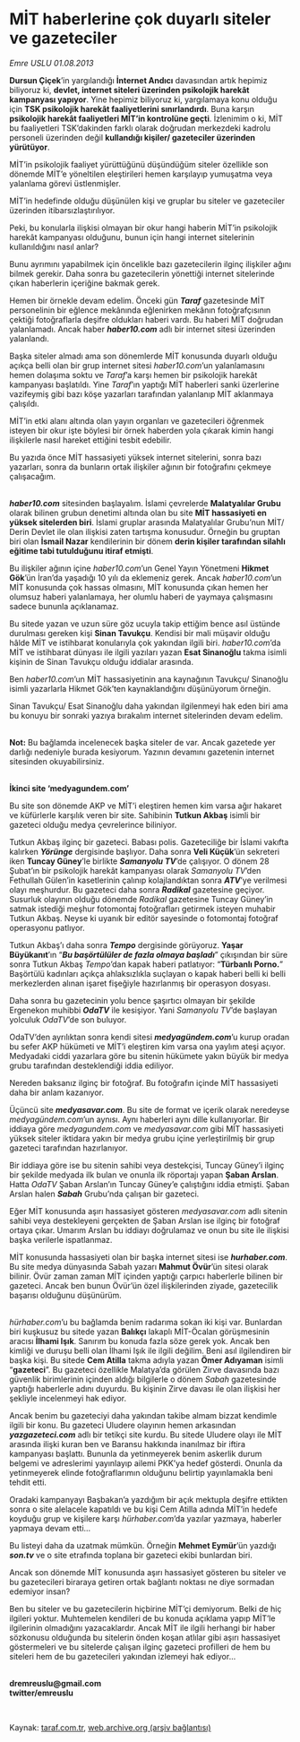 # MİT haberlerine çok duyarlı siteler ve gazeteciler

*Emre USLU 01.08.2013*

<div class="yazi"><p><b>Dursun Çiçek</b>’in yargılandığı <b>İnternet Andıcı</b> davasından artık hepimiz biliyoruz ki, <b>devlet, internet siteleri üzerinden psikolojik harekât kampanyası yapıyor</b>. Yine hepimiz biliyoruz ki, yargılamaya konu olduğu için <b>TSK psikolojik harekât faaliyetlerini sınırlandırdı</b>. Buna karşın <b>psikolojik harekât faaliyetleri MİT’in kontrolüne geçti</b>. İzlenimim o ki, MİT bu faaliyetleri TSK’dakinden farklı olarak doğrudan merkezdeki kadrolu personeli üzerinden değil <b>kullandığı kişiler/ gazeteciler üzerinden yürütüyor</b>.</p>
<p>MİT’in psikolojik faaliyet yürüttüğünü düşündüğüm siteler özellikle son dönemde MİT’e yöneltilen eleştirileri hemen karşılayıp yumuşatma veya yalanlama görevi üstlenmişler. </p>
<p>MİT’in hedefinde olduğu düşünülen kişi ve gruplar bu siteler ve gazeteciler üzerinden itibarsızlaştırılıyor. </p>
<p>Peki, bu konularla ilişkisi olmayan bir okur hangi haberin MİT’in psikolojik harekât kampanyası olduğunu, bunun için hangi internet sitelerinin kullanıldığını nasıl anlar?</p>
<p>Bunu ayrımını yapabilmek için öncelikle bazı gazetecilerin ilginç ilişkiler ağını bilmek gerekir. Daha sonra bu gazetecilerin yönettiği internet sitelerinde çıkan haberlerin içeriğine bakmak gerek.</p>
<p>Hemen bir örnekle devam edelim. Önceki gün <b><i>Taraf</i></b> gazetesinde MİT personelinin bir eğlence mekânında eğlenirken mekânın fotoğrafçısının çektiği fotoğraflarla deşifre oldukları haberi vardı. Bu haberi MİT doğrudan yalanlamadı. Ancak haber <b><i>haber10.com</i></b> adlı bir internet sitesi üzerinden yalanlandı. </p>
<p>Başka siteler almadı ama son dönemlerde MİT konusunda duyarlı olduğu açıkça belli olan bir grup internet sitesi <i>haber10.com</i>’un yalanlamasını hemen dolaşıma soktu ve <i>Taraf</i>’a karşı hemen bir psikolojik harekât kampanyası başlatıldı. Yine <i>Taraf</i>’ın yaptığı MİT haberleri sanki üzerlerine vazifeymiş gibi bazı köşe yazarları tarafından yalanlanıp MİT aklanmaya çalışıldı. </p>
<p>MİT’in etki alanı altında olan yayın organları ve gazetecileri öğrenmek isteyen bir okur işte böylesi bir örnek haberden yola çıkarak kimin hangi ilişkilerle nasıl hareket ettiğini tesbit edebilir. </p>
<p>Bu yazıda önce MİT hassasiyeti yüksek internet sitelerini, sonra bazı yazarları, sonra da bunların ortak ilişkiler ağının bir fotoğrafını çekmeye çalışacağım. </p>
<p><b><i><br/>haber10.com</i></b> sitesinden başlayalım. İslami çevrelerde <b>Malatyalılar Grubu</b> olarak bilinen grubun denetimi altında olan bu site <b>MİT hassasiyeti en yüksek sitelerden biri</b>. İslami gruplar arasında Malatyalılar Grubu’nun MİT/ Derin Devlet ile olan ilişkisi zaten tartışma konusudur. Örneğin bu gruptan biri olan <b>İsmail Nazar</b> kendilerinin bir dönem <b>derin kişiler tarafından silahlı eğitime tabi tutulduğunu itiraf etmişti</b>. </p>
<p>Bu ilişkiler ağının içine <i>haber10.com</i>’un Genel Yayın Yönetmeni <b>Hikmet Gök</b>’ün İran’da yaşadığı 10 yılı da eklemeniz gerek. Ancak <i>haber10.com</i>’un MİT konusunda çok hassas olmasını, MİT konusunda çıkan hemen her olumsuz haberi yalanlamaya, her olumlu haberi de yaymaya çalışmasını sadece bununla açıklanamaz. </p>
<p>Bu sitede yazan ve uzun süre göz ucuyla takip ettiğim bence asıl üstünde durulması gereken kişi <b>Sinan Tavukçu</b>. Kendisi bir mali müşavir olduğu hâlde MİT ve istihbarat konularıyla çok yakından ilgili biri. <i>haber10.com</i>’da MİT ve istihbarat dünyası ile ilgili yazıları yazan <b>Esat Sinanoğlu</b> takma isimli kişinin de Sinan Tavukçu olduğu iddialar arasında. </p>
<p>Ben <i>haber10.com</i>’un MİT hassasiyetinin ana kaynağının Tavukçu/ Sinanoğlu isimli yazarlarla Hikmet Gök’ten kaynaklandığını düşünüyorum örneğin. </p>
<p>Sinan Tavukçu/ Esat Sinanoğlu daha yakından ilgilenmeyi hak eden biri ama bu konuyu bir sonraki yazıya bırakalım internet sitelerinden devam edelim. </p>
<p><b><br/>Not:</b> Bu bağlamda incelenecek başka siteler de var. Ancak gazetede yer darlığı nedeniyle burada kesiyorum. Yazının devamını gazetenin internet sitesinden okuyabilirsiniz. </p>
<p><b><br/>İkinci site ‘medyagundem.com’ </b></p>
<p>Bu site son dönemde AKP ve MİT’i eleştiren hemen kim varsa ağır hakaret ve küfürlerle karşılık veren bir site. Sahibinin <b>Tutkun Akbaş</b> isimli bir gazeteci olduğu medya çevrelerince biliniyor. </p>
<p>Tutkun Akbaş ilginç bir gazeteci. Babası polis. Gazeteciliğe bir İslami vakıfta kalırken <b><i>Yörünge</i></b> dergisinde başlıyor. Daha sonra <b>Veli Küçük</b>’ün sekreteri iken <b>Tuncay Güney</b>’le birlikte <b><i>Samanyolu TV</i></b>’de çalışıyor. O dönem 28 Şubat’ın bir psikolojik harekât kampanyası olarak <i>Samanyolu TV</i>’den Fethullah Gülen’in kasetlerinin çalınıp kolajlandıktan sonra <b><i>ATV</i></b>’ye verilmesi olayı meşhurdur. Bu gazeteci daha sonra <b><i>Radikal</i></b> gazetesine geçiyor. Susurluk olayının olduğu dönemde <i>Radikal</i> gazetesine Tuncay Güney’in satmak istediği meşhur fotomontaj fotoğrafları getirmek isteyen muhabir Tutkun Akbaş. Neyse ki uyanık bir editör sayesinde o fotomontaj fotoğraf operasyonu patlıyor. </p>
<p>Tutkun Akbaş’ı daha sonra <b><i>Tempo</i></b> dergisinde görüyoruz. <b>Yaşar Büyükanıt</b>’ın “<b><i>Bu başörtülüler de fazla olmaya başladı</i></b>” çıkışından bir süre sonra Tutkun Akbaş <i>Tempo</i>’dan kapak haberi patlatıyor: “<b>Türbanlı Porno.</b>” Başörtülü kadınları açıkça ahlaksızlıkla suçlayan o kapak haberi belli ki belli merkezlerden alınan işaret fişeğiyle hazırlanmış bir operasyon dosyası. </p>
<p>Daha sonra bu gazetecinin yolu bence şaşırtıcı olmayan bir şekilde Ergenekon muhibbi <b><i>OdaTV</i></b> ile kesişiyor. Yani <i>Samanyolu TV</i>’de başlayan yolculuk <i>OdaTV</i>’de son buluyor. </p>
<p>OdaTV’den ayrılıktan sonra kendi sitesi <b><i>medyagündem.com</i></b>’u kurup oradan bu sefer AKP hükümeti ve MİT’i eleştiren kim varsa ona yaylım ateşi açıyor. Medyadaki ciddi yazarlara göre bu sitenin hükümete yakın büyük bir medya grubu tarafından desteklendiği iddia ediliyor. </p>
<p>Nereden baksanız ilginç bir fotoğraf. Bu fotoğrafın içinde MİT hassasiyeti daha bir anlam kazanıyor. </p>
<p>Üçüncü site <b><i>medyasavar.com</i></b>. Bu site de format ve içerik olarak neredeyse <i>medyagündem.com</i>’un aynısı. Aynı haberleri aynı dille kullanıyorlar. Bir iddiaya göre <i>medyagundem.com</i> ve <i>medyasavar.com</i> gibi MİT hassasiyeti yüksek siteler iktidara yakın bir medya grubu içine yerleştirilmiş bir grup gazeteci tarafından hazırlanıyor.</p>
<p>Bir iddiaya göre ise bu sitenin sahibi veya destekçisi, Tuncay Güney’i ilginç bir şekilde medyada ilk bulan ve onunla ilk röportajı yapan <b>Şaban Arslan</b>. Hatta <i>OdaTV</i> Şaban Arslan’ın Tuncay Güney’e çalıştığını iddia etmişti. Şaban Arslan halen <b><i>Sabah</i></b> Grubu’nda çalışan bir gazeteci. </p>
<p>Eğer MİT konusunda aşırı hassasiyet gösteren <i>medyasavar.com</i> adlı sitenin sahibi veya destekleyeni gerçekten de Şaban Arslan ise ilginç bir fotoğraf ortaya çıkar. Umarım Arslan bu iddiayı doğrulamaz ve onun bu site ile ilişkisi başka verilerle ispatlanmaz. </p>
<p>MİT konusunda hassasiyeti olan bir başka internet sitesi ise <b><i>hurhaber.com</i></b>. Bu site medya dünyasında Sabah yazarı <b>Mahmut Övür</b>’ün sitesi olarak bilinir. Övür zaman zaman MİT içinden yaptığı çarpıcı haberlerle bilinen bir gazeteci. Ancak ben bunun Övür’ün özel ilişkilerinden ziyade, gazetecilik başarısı olduğunu düşünürüm. </p>
<p><i><br/>hürhaber.com</i>’u bu bağlamda benim radarıma sokan iki kişi var. Bunlardan biri kuşkusuz bu sitede yazan <b>Balıkçı</b> lakaplı MİT-Öcalan görüşmesinin aracısı <b>İlhami Işık</b>. Sanırım bu konuda fazla söze gerek yok. Ancak ben kimliği ve duruşu belli olan İlhami Işık ile ilgili değilim. Beni asıl ilgilendiren bir başka kişi. Bu sitede <b>Cem Atilla</b> takma adıyla yazan <b>Ömer Adıyaman</b> isimli “<b>gazeteci</b>”. Bu gazeteci özellikle Malatya’da görülen Zirve davasında bazı güvenlik birimlerinin içinden aldığı bilgilerle o dönem <i>Sabah</i> gazetesinde yaptığı haberlerle adını duyurdu. Bu kişinin Zirve davası ile olan ilişkisi her şekliyle incelenmeyi hak ediyor. </p>
<p>Ancak benim bu gazeteciyi daha yakından takibe almam bizzat kendimle ilgili bir konu. Bu gazeteci Uludere olayının hemen arkasından <b><i>yazgazeteci.com</i></b> adlı bir tetikçi site kurdu. Bu sitede Uludere olayı ile MİT arasında ilişki kuran ben ve Baransu hakkında inanılmaz bir iftira kampanyası başlattı. Bununla da yetinmeyerek benim askerlik durum belgemi ve adreslerimi yayınlayıp ailemi PKK’ya hedef gösterdi. Onunla da yetinmeyerek elinde fotoğraflarımın olduğunu belirtip yayınlamakla beni tehdit etti. </p>
<p>Oradaki kampanyayı Başbakan’a yazdığım bir açık mektupla deşifre ettikten sonra o site alelacele kapatıldı ve bu kişi Cem Atilla adında MİT’in hedefe koyduğu grup ve kişilere karşı <i>hürhaber.com</i>’da yazılar yazmaya, haberler yapmaya devam etti... </p>
<p>Bu listeyi daha da uzatmak mümkün. Örneğin <b>Mehmet Eymür</b>’ün yazdığı <b><i>son.tv</i></b> ve o site etrafında toplana bir gazeteci ekibi bunlardan biri. </p>
<p>Ancak son dönemde MİT konusunda aşırı hassasiyet gösteren bu siteler ve bu gazetecileri biraraya getiren ortak bağlantı noktası ne diye sormadan edemiyor insan? </p>
<p>Ben bu siteler ve bu gazetecilerin hiçbirine MİT’çi demiyorum. Belki de hiç ilgileri yoktur. Muhtemelen kendileri de bu konuda açıklama yapıp MİT’le ilgilerinin olmadığını yazacaklardır. Ancak MİT ile ilgili herhangi bir haber sözkonusu olduğunda bu sitelerin önden koşan atlılar gibi aşırı hassasiyet göstermeleri ve bu sitelerde çalışan ilginç gazeteci profilleri de hem bu siteleri hem de bu gazetecileri yakından izlemeyi hak ediyor...</p><b>
<p><br/>dremreuslu@gmail.com<br/>twitter/emreuslu</p>
<p></p></b> 
</div>

Kaynak: [taraf.com.tr](http://www.taraf.com.tr:80/emre-uslu-2/makale-mit-haberlerine-cok-duyarli-siteler-ve-gazeteciler.htm), [web.archive.org (arşiv bağlantısı)](http://web.archive.org/web/20130803161449/http://www.taraf.com.tr:80/emre-uslu-2/makale-mit-haberlerine-cok-duyarli-siteler-ve-gazeteciler.htm)
